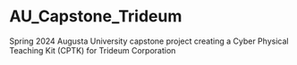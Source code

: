 # AU_Capstone_Trideum
Spring 2024 Augusta University capstone project creating a Cyber Physical Teaching Kit (CPTK) for Trideum Corporation
